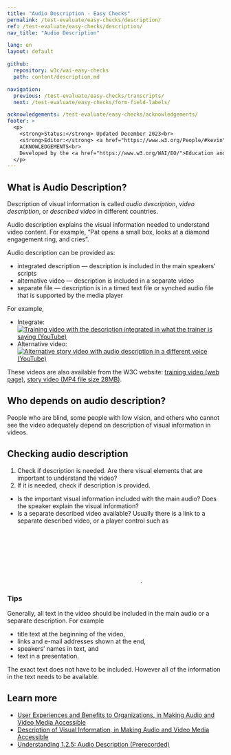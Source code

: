 ```yaml
---
title: "Audio Description - Easy Checks"
permalink: /test-evaluate/easy-checks/description/
ref: /test-evaluate/easy-checks/description/
nav_title: "Audio Description"

lang: en
layout: default

github:
  repository: w3c/wai-easy-checks
  path: content/description.md

navigation:
  previous: /test-evaluate/easy-checks/transcripts/
  next: /test-evaluate/easy-checks/form-field-labels/

acknowledgements: /test-evaluate/easy-checks/acknowledgements/
footer: >
  <p>
    <strong>Status:</strong> Updated December 2023<br>
    <strong>Editor:</strong> <a href="https://www.w3.org/People/#kevin">Kevin White</a><br>
    ACKNOWLEDGEMENTS<br>
    Developed by the <a href="https://www.w3.org/WAI/EO/">Education and Outreach Working Group (EOWG)</a>. Updated as part of the <a href="https://www.w3.org/WAI/about/projects/wai-coop/">WAI-CooP project</a>, co-funded by the European Commission.
  </p>
---
```


## What is Audio Description?

Description of visual information is called _audio description_, _video description_, or _described video_ in different countries.

Audio description explains the visual information needed to understand video content. For example, “Pat opens a small box, looks at a diamond engagement ring, and cries”.

Audio description can be provided as:
- integrated description — description is included in the main speakers' scripts
- alternative video — description is included in a separate video
- separate file — description is in a timed text file or synched audio file that is supported by the media player

For example,

* Integrate:<br>[<img src="https://www.w3.org/WAI/content-images/wai-media-guide/eg-integrated-description.png" alt="Training video with the description integrated in what the trainer is saying (YouTube)" class="normal video">](https://www.youtube.com/watch?v=JUfmCvdzqbM)
* Alternative video:<br>[<img src="https://www.w3.org/WAI/content-images/wai-media-guide/using-description.jpg" alt="Alternative story video with audio description in a different voice (YouTube)" class="normal video">](https://www.youtube.com/watch?v=F3A1VffiOH4)

These videos are also available from the W3C website: <a href="https://www.w3.org/2020/10/TPAC/w3cx-challenging-assumptions.html#talk" >training video (web page)</a>, <a href="http://media.w3.org/wai/perspective-videos/text-to-speech-ad.mp4">story video (MP4 file size 28MB)</a>.

## Who depends on audio description?

People who are blind, some people with low vision, and others who cannot see the video adequately depend on description of visual information in videos.

## Checking audio description

1. Check if description is needed. Are there visual elements that are important to understand the video?
2. If it is needed, check if description is provided.
* Is the important visual information included with the main audio? Does the speaker explain the visual information?
* Is a separate described video available? Usually there is a link to a separate described video, or a player control such as <svg role="img" aria-label="Audio Description logo" class="icon-audio-description " data-status="audio-described" style="margin:-0.5em"><use xlink:href="{{ "/assets/images/icons.svg#icon-audio-description" | relative_url }}"></use></svg>.

### Tips

Generally, all text in the video should be included in the main audio or a separate description. For example

* title text at the beginning of the video,
* links and e-mail addresses shown at the end,
* speakers’ names in text, and
* text in a presentation.

The exact text does not have to be included. However all of the information in the text needs to be available.

## Learn more

* [User Experiences and Benefits to Organizations, in Making Audio and Video Media Accessible](/media/av/users-orgs/)
* [Description of Visual Information, in Making Audio and Video Media Accessible](/media/av/description/)
* [Understanding 1.2.5: Audio Description (Prerecorded)](https://www.w3.org/WAI/WCAG22/Understanding/audio-description-prerecorded.html)